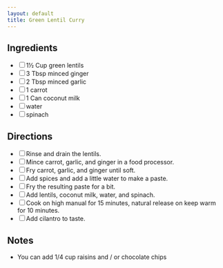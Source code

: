 ```yaml
---
layout: default
title: Green Lentil Curry
---
```


<section class="ingredients">
<h2>Ingredients</h2>
<ul class="ingredient-list">
<li><label><input type="checkbox">1½ Cup green lentils</label></li>
<li><label><input type="checkbox">3 Tbsp minced ginger</label></li>
<li><label><input type="checkbox">2 Tbsp minced garlic</label></li>
<li><label><input type="checkbox">1 carrot</label></li>
<li><label><input type="checkbox">1 Can coconut milk</label></li>
<li><label><input type="checkbox">water</label></li>
<li><label><input type="checkbox">spinach</label></li>
</ul>
</section>

<section class="directions">
<h2>Directions</h2>
<ul class="direction-list">
<li><label><input type="checkbox">Rinse and drain the lentils.</label></li>
<li><label><input type="checkbox">Mince carrot, garlic, and ginger in a food processor.</label></li>
<li><label><input type="checkbox">Fry carrot, garlic, and ginger until soft.</label></li>
<li><label><input type="checkbox">Add spices and add a little water to make a paste.</label></li>
<li><label><input type="checkbox">Fry the resulting paste for a bit.</label></li>
<li><label><input type="checkbox">Add lentils, coconut milk, water, and spinach.</label></li>
<li><label><input type="checkbox">Cook on high manual for 15 minutes, natural release on keep warm for 10 minutes.</label></li>
<li><label><input type="checkbox">Add cilantro to taste.</label></li>
</ul>
</section>

## Notes

* You can add 1/4 cup raisins and / or chocolate chips
